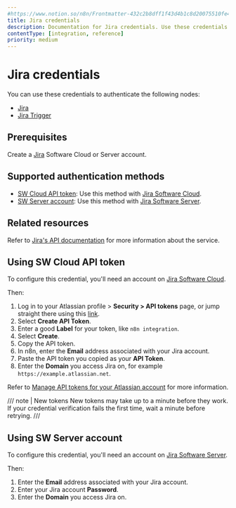 ```yaml
---
#https://www.notion.so/n8n/Frontmatter-432c2b8dff1f43d4b1c8d20075510fe4
title: Jira credentials
description: Documentation for Jira credentials. Use these credentials to authenticate Jira in n8n, a workflow automation platform.
contentType: [integration, reference]
priority: medium
---
```


# Jira credentials

You can use these credentials to authenticate the following nodes:

- [Jira](/integrations/builtin/app-nodes/n8n-nodes-base.jira.md)
- [Jira Trigger](/integrations/builtin/trigger-nodes/n8n-nodes-base.jiratrigger.md)

## Prerequisites

Create a [Jira](https://www.atlassian.com/software/jira) Software Cloud or Server account.

## Supported authentication methods

- [SW Cloud API token](#using-sw-cloud-api-token): Use this method with [Jira Software Cloud](https://www.atlassian.com/software/jira).
- [SW Server account](#using-sw-server-account): Use this method with [Jira Software Server](https://www.atlassian.com/software/jira/download.).

## Related resources

Refer to [Jira's API documentation](https://developer.atlassian.com/cloud/jira/platform/rest/v2/intro/#about) for more information about the service.

## Using SW Cloud API token

To configure this credential, you'll need an account on [Jira Software Cloud](https://www.atlassian.com/software/jira).

Then:

1. Log in to your Atlassian profile > **Security > API tokens** page, or jump straight there using this [link](https://id.atlassian.com/manage-profile/security/api-tokens).
2. Select **Create API Token**.
3. Enter a good **Label** for your token, like `n8n integration`.
4. Select **Create**.
5. Copy the API token.
6. In n8n, enter the **Email** address associated with your Jira account.
7. Paste the API token you copied as your **API Token**.
8. Enter the **Domain** you access Jira on, for example `https://example.atlassian.net`.

Refer to [Manage API tokens for your Atlassian account](https://support.atlassian.com/atlassian-account/docs/manage-api-tokens-for-your-atlassian-account/) for more information.

/// note | New tokens
New tokens may take up to a minute before they work. If your credential verification fails the first time, wait a minute before retrying.
///

## Using SW Server account

To configure this credential, you'll need an account on [Jira Software Server](https://www.atlassian.com/software/jira/download.).

Then:

1. Enter the **Email** address associated with your Jira account.
2. Enter your Jira account **Password**.
3. Enter the **Domain** you access Jira on.

